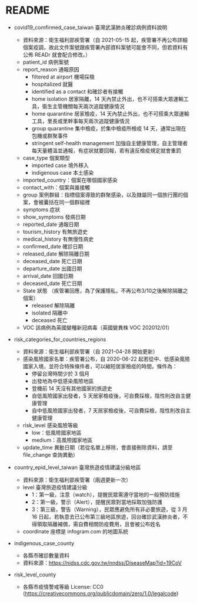 # README
* covid19_comfirmed_case_taiwan 臺灣武漢肺炎確診病例資料說明
	* 資料來源：衛生福利部疾管署（自 2021-05-15 起，疾管署不再公布詳細個案疫調，故此文件案號跟疾管署內部資料案號可能會不同，但若資料有公佈 READr 就會配合修改。）
	* patient_id 病例案號
	* report_reason 通報原因
		* filtered at airport 機場採檢
		* hospitalized 就醫
		* identified as a contact 和確診者有接觸
		* home isolation 居家隔離，14 天內禁止外出，也不可搭乘大眾運輸工具，衛生主管機關每天兩次追蹤健康情況
		* home quarantine 居家檢疫，14 天內禁止外出，也不可搭乘大眾運輸工具，里長或里幹事每天兩次追蹤健康情況
		* group quarantine 集中檢疫，於集中檢疫所檢疫 14 天，通常出現在包機或群聚事件
		* stringent self-health management 加強自主健康管理，自主管理者每天量體溫並通報，有症狀就要回報，若有違反檢疫規定就會重罰
	* case_type 個案類型
		* imported case 境外移入
		* indigenous case 本土感染
	* imported_country：個案在哪個國家感染
	* contact_with：個案與誰接觸
	* group 案例群組：指標個案導致的群聚感染，以及隸屬同一個旅行團的個案，會被囊括在同一個群組裡
	* symptoms 症狀
	* show_symptoms 發病日期
	* reported_date 通報日期
	* tourism_history 有無旅遊史
	* medical_history 有無慢性病史
	* confirmed_date 確診日期
	* released_date 解除隔離日期
	* deceased_date 死亡日期
	* departure_date 出國日期
	* arrival_date 回國日期
	* deceased_date 死亡日期
	* State 狀態 （疾管署回應，為了保護隱私，不再公布3/10之後解除隔離之個案）
		* released 解除隔離
		* isolated 隔離中
		* deceased 死亡
	* VOC 該病例為英國變種新冠病毒（英國變異株 VOC 202012/01）

* risk_categories_for_countries_regions
	* 資料來源：衛生福利部疾管署（自 2021-04-28 開始更新）
	* 感染風險國家名單：疾管署公布，自 2020-06-22 起若從中、低感染風險國家入境，並符合特殊條件者，可以縮短居家檢疫的時間。條件為：
		* 停留台灣時間少於 3 個月
		* 出發地為中低感染風險地區
		* 登機前 14 天沒有其他國家的旅遊史
		* 自低風險國家出發者，5 天居家檢疫後，可自費採檢，陰性則改自主健康管理
		* 自中低風險國家出發者，7 天居家檢疫後，可自費採檢，陰性則改自主健康管理 
	* risk_level 感染風險等級
		* low：低風險國家地區
		* medium：高風險國家地區
	* update_time 異動日期（若從名單上移除，會直接刪除資料，請至 file_change 查詢異動）

* country_epid_level_taiwan 臺灣旅遊疫情建議分級地區
	* 資料來源：衛生福利部疾管署（兩週更新一次）
	*  level 臺灣旅遊疫情建議分級
		* 1：第一級，注意（watch），提醒民眾需遵守當地的一般預防措施
		* 2：第一級，警示（Alert），提醒民眾對當地採取加強防護
		* 3：第三級，警告（Warning），民眾應避免所有非必要旅遊，從 3 月 16 日起，若執意去已公布第三級地區旅遊，回台確診武漢肺炎者，不得領取隔離補償，需自費相關防疫費用，且會被公布姓名
	* coordinate 座標是 infogram.com 的地圖系統
* indigenous_case_county
	* 各縣市確診數量資料    
	* 資料來源：https://nidss.cdc.gov.tw/nndss/DiseaseMap?id=19CoV
* risk_level_county
	* 各縣市疫情警戒等級
License: CC0 (https://creativecommons.org/publicdomain/zero/1.0/legalcode)

